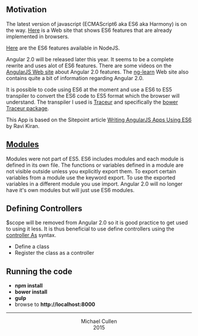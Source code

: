 ## Motivation

The latest version of javascript (ECMAScript6 aka ES6 aka Harmony) is on the way. 
[Here](http://kangax.github.io/compat-table/es6/) is a Web site that shows ES6 features that are already implemented in browsers. 

[Here](https://github.com/joyent/node/wiki/ES6-%28a.k.a.-Harmony%29-Features-Implemented-in-V8-and-Available-in-Node) are the ES6 features available in NodeJS.

Angular 2.0 will be released later this year. It seems to be a complete rewrite and uses alot of ES6 features.
There are some videos on the [AngularJS Web site](https://angularjs.org/) about Angular 2.0 features. 
The [ng-learn](http://ng-learn.org/2014/03/AngularJS-2-Status-Preview/) Web site also contains quite a bit of information regarding Angular 2.0.


It is possible to code using ES6 at the moment and use a ES6 to ES5 transpiler to convert the ES6 code to ES5 format which the browser will understand. The transpiler I used is [Traceur](https://github.com/google/traceur-compiler/) and specifically the [bower Traceur package](https://github.com/jmcriffey/bower-traceur).


This App is based on the Sitepoint article [Writing AngularJS Apps Using ES6](http://www.sitepoint.com/writing-angularjs-apps-using-es6) by Ravi Kiran.



## [Modules](http://www.sitepoint.com/understanding-es6-modules/?__kzp=0&__kzt=1424373942251) 

Modules were not part of ES5. ES6 includes modules and each module is defined in its own file. The functions or variables defined in a module are not visible outside unless you explicitly export them. To export certain variables from a module use the keyword export. To use the exported variables in a different module you use import. Angular 2.0 will no longer have it's own modules but will just use ES6 modules.


## Defining Controllers

$scope will be removed from Angular 2.0 so it is good practice to get used to using it less.
It is thus beneficial to use define controllers using the [controller As](https://docs.angularjs.org/api/ng/directive/ngController) syntax.

- Define a class
- Register the class as a controller 



## Running the code

 -  __npm install__
 -  __bower install__
 -  __gulp__ 
 -  browse to __http://localhost:8000__


<hr>

<div align="center">
Michael Cullen <br/>
2015
</div>